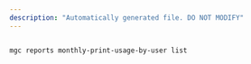 ```yaml
---
description: "Automatically generated file. DO NOT MODIFY"
---
```


```bash

mgc reports monthly-print-usage-by-user list

```